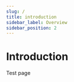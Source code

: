 ```yaml
---
slug: /
title: introduction
sidebar_label: Overview
sidebar_position: 2
---
```


# Introduction

Test page